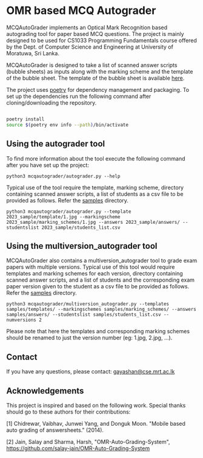 # OMR based MCQ Autograder

MCQAutoGrader implements an Optical Mark Recognition based autograding tool for paper based MCQ questions. The project is mainly designed to be used for CS1033 Programming Fundamentals course offered by the Dept. of Computer Science and Engineering at University of Moratuwa, Sri Lanka.

MCQAutoGrader is designed to take a list of scanned answer scripts (bubble sheets) as inputs along with the marking scheme and the template of the bubble sheet. The template of the bubble sheet is available [here](https://docs.google.com/spreadsheets/d/1oUphoxSrNf3qI7_DLRZII-zN9sUES-WGTxp9o_Qo21Q/edit?usp=sharing).

The project uses [poetry](https://python-poetry.org/docs/) for dependency management and packaging. To set up the dependencies run the following command after cloning/downloading the repository.

```bash

poetry install
source $(poetry env info --path)/bin/activate

```

## Using the autograder tool
To find more information about the tool execute the following command after you have set up the project:

`python3 mcqautograder/autograder.py --help`

Typical use of the tool require the template, marking scheme, directory containing scanned answer scripts, a list of students as a csv file to be provided as follows. Refer the [samples](/samples/) directory.

`python3 mcqautograder/autograder.py --template 2023_sample/template/1.jpg --markingscheme 2023_sample/marking_schemes/1.jpg --answers 2023_sample/answers/ --studentslist 2023_sample/students_list.csv`

## Using the multiversion_autograder tool

MCQAutoGrader also contains a multiversion_autograder tool to grade exam papers with multiple versions. Typical use of this tool would require templates and marking schemes for each version, directory containing scanned answer scripts, and a list of students and the corresponding exam paper version given to the student as a csv file to be provided as follows. Refer the [samples](/samples/) directory.

`python3 mcqautograder/multiversion_autograder.py --templates samples/templates/ --markingschemes samples/marking_schemes/ --answers samples/answers/ --studentslist samples/students_list.csv --numversions 2`

Please note that here the templates and corresponding marking schemes should be renamed to just the version number (eg: 1.jpg, 2.jpg, ...).

## Contact

If you have any questions, please contact: [gayashan@cse.mrt.ac.lk](mailto:gayashan@cse.mrt.ac.lk)


## Acknowledgements

This project is inspired and based on the following work. Special thanks should go to these authors for their contributions:

[1] Chidrewar, Vaibhav, Junwei Yang, and Donguk Moon. "Mobile based auto grading of answersheets." (2014).

[2] Jain, Salay and Sharma, Harsh, "OMR-Auto-Grading-System", https://github.com/salay-jain/OMR-Auto-Grading-System